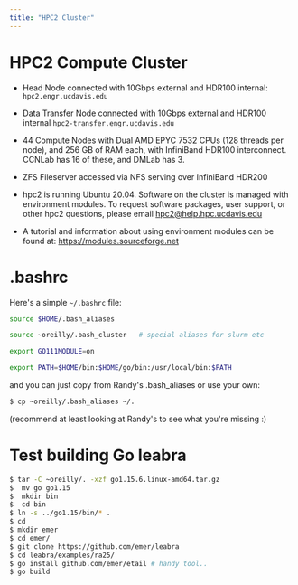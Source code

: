 ```yaml
---
title: "HPC2 Cluster"
---
```


# HPC2 Compute Cluster

* Head Node connected with 10Gbps external and HDR100 internal: `hpc2.engr.ucdavis.edu`

* Data Transfer Node connected with 10Gbps external and HDR100 internal `hpc2-transfer.engr.ucdavis.edu`

* 44 Compute Nodes with Dual AMD EPYC 7532 CPUs (128 threads per node), and 256 GB of RAM each, with InfiniBand HDR100 interconnect.  CCNLab has 16 of these, and DMLab has 3.

* ZFS Fileserver accessed via NFS serving over InfiniBand HDR200

* hpc2 is running Ubuntu 20.04. Software on the cluster is managed with environment modules. To request software packages, user support, or other hpc2 questions, please email hpc2@help.hpc.ucdavis.edu

* A tutorial and information about using environment modules can be found at: https://modules.sourceforge.net

# .bashrc

Here's a simple `~/.bashrc` file:

```sh
source $HOME/.bash_aliases

source ~oreilly/.bash_cluster   # special aliases for slurm etc

export GO111MODULE=on

export PATH=$HOME/bin:$HOME/go/bin:/usr/local/bin:$PATH
```

and you can just copy from Randy's .bash_aliases or use your own:

```sh
$ cp ~oreilly/.bash_aliases ~/.
```

(recommend at least looking at Randy's to see what you're missing :)

# Test building Go leabra

```sh
$ tar -C ~oreilly/. -xzf go1.15.6.linux-amd64.tar.gz
$  mv go go1.15
$  mkdir bin
$  cd bin
$ ln -s ../go1.15/bin/* .
$ cd
$ mkdir emer
$ cd emer/
$ git clone https://github.com/emer/leabra
$ cd leabra/examples/ra25/
$ go install github.com/emer/etail # handy tool..
$ go build
```
